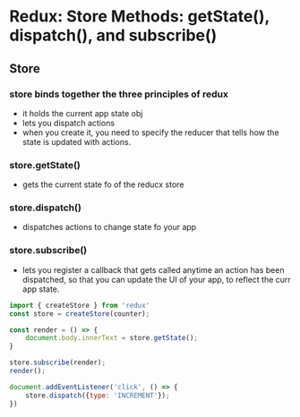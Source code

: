 # Redux: Store Methods: getState(), dispatch(), and subscribe()

## Store

### store binds together the three principles of redux
- it holds the current app state obj
- lets you dispatch actions
- when you create it, you need to specify the reducer that tells how the state is updated with actions.

### store.getState()
- gets the current state fo of the reducx store

### store.dispatch()
- dispatches actions to change state fo your app

### store.subscribe()
- lets you register a callback that gets called anytime an action has been dispatched, so that you can update the UI of your app, to reflect the curr app state.

``` javascript
import { createStore } from 'redux'
const store = createStore(counter);

const render = () => {
    document.body.innerText = store.getState();
}

store.subscribe(render);
render();

document.addEventListener('click', () => {
    store.dispatch({type: 'INCREMENT'});
}) 
```